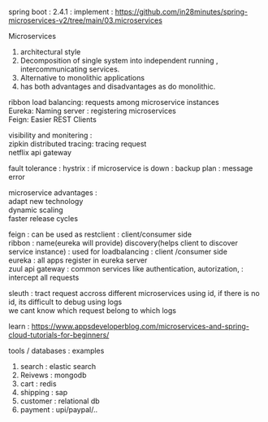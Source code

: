 spring boot : 2.4.1 : implement  : https://github.com/in28minutes/spring-microservices-v2/tree/main/03.microservices  

Microservices 
1. architectural style
2. Decomposition of single system into independent running , intercommunicating services.
3. Alternative to monolithic applications
4. has both advantages and disadvantages as do monolithic.



ribbon load balancing: requests among microservice instances  
Eureka: Naming server : registering microservices  
Feign: Easier REST Clients  

visibility and monitering :   
zipkin distributed tracing: tracing request  
netflix api gateway  

fault tolerance : hystrix : if microservice is down : backup plan : message error  


microservice advantages :   
adapt new technology  
dynamic scaling  
faster release cycles  




feign : can be used as restclient : client/consumer side  
ribbon : name(eureka will provide) discovery(helps client to discover service instance) : used for loadbalancing : client /consumer side  
eureka : all apps register in eureka server   
zuul api gateway : common services like authentication, autorization, : intercept all requests  

sleuth : tract request accross different microservices using id, if there is no id, its difficult to debug using logs  
we cant know which request belong to which logs  

learn : https://www.appsdeveloperblog.com/microservices-and-spring-cloud-tutorials-for-beginners/



tools / databases : examples

1. search : elastic search
2. Reivews : mongodb
3. cart : redis
4. shipping : sap
5. customer : relational db
6. payment : upi/paypal/..

